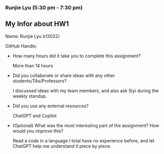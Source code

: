 ### Runjie Lyu (5:30 pm - 7:30 pm)

## My Infor about HW1

Name: Runjie Lyu (rl3032)

GitHub Handle:

- How many hours did it take you to complete this assignment?

    More than 14 hours

- Did you collaborate or share ideas with any other students/TAs/Professors?

    I discussed ideas with my team members, and also ask Siyi during the weekly standup.

- Did you use any external resources?

    ChatGPT and Copilot

- (Optional) What was the most interesting part of the assignment? How would you improve this?

    Read a code in a language I total have no experience before, and let ChatGPT help me understand
    it piece by piece.